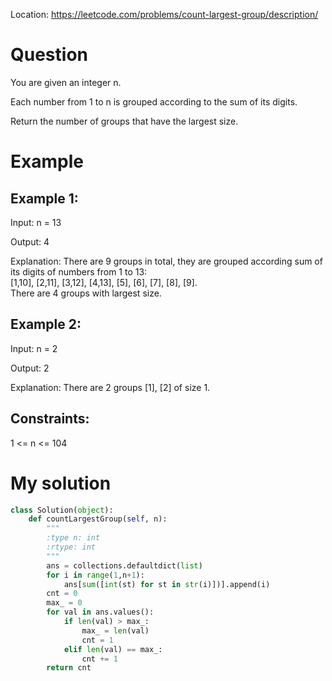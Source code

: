 Location: https://leetcode.com/problems/count-largest-group/description/
# Question
You are given an integer n.

Each number from 1 to n is grouped according to the sum of its digits.

Return the number of groups that have the largest size.

 
# Example

## Example 1:

Input: n = 13

Output: 4

Explanation: There are 9 groups in total, they are grouped according sum of its digits of numbers from 1 to 13:\
[1,10], [2,11], [3,12], [4,13], [5], [6], [7], [8], [9].\
There are 4 groups with largest size.

## Example 2:

Input: n = 2

Output: 2

Explanation: There are 2 groups [1], [2] of size 1.

## Constraints:

1 <= n <= 104
 

# My solution 
```python
class Solution(object):
    def countLargestGroup(self, n):
        """
        :type n: int
        :rtype: int
        """
        ans = collections.defaultdict(list)
        for i in range(1,n+1):
            ans[sum([int(st) for st in str(i)])].append(i)
        cnt = 0
        max_ = 0
        for val in ans.values():
            if len(val) > max_:
                max_ = len(val)
                cnt = 1
            elif len(val) == max_:
                cnt += 1
        return cnt
    
```
